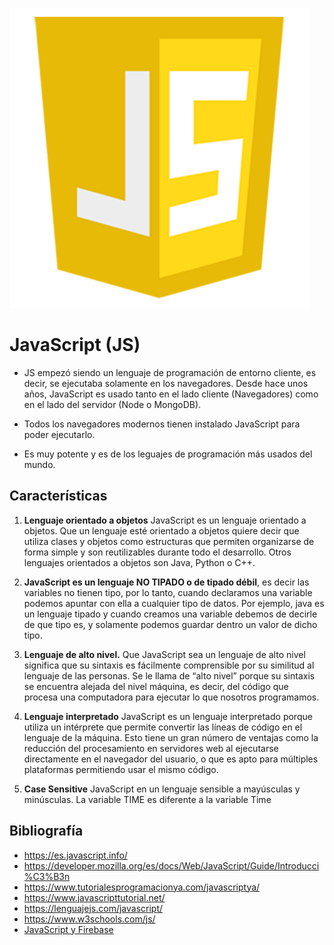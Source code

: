 ![JavaScript](img/js.png "Aprende JavaScript!!")

# JavaScript (JS)

- JS empezó siendo un lenguaje de programación de entorno cliente, es decir, se ejecutaba solamente en los navegadores. Desde hace unos años, JavaScript es usado tanto en el lado cliente (Navegadores) como en el lado del servidor (Node o MongoDB).

- Todos los navegadores modernos tienen instalado JavaScript para poder ejecutarlo.

- Es muy potente y es de los leguajes de programación más usados del mundo.

## Características

1. <b>Lenguaje orientado a objetos</b> JavaScript es un lenguaje orientado a objetos. Que un lenguaje esté orientado a objetos quiere decir que utiliza clases y objetos como estructuras que permiten organizarse de forma simple y son reutilizables durante todo el desarrollo. Otros lenguajes orientados a objetos son Java, Python o C++.

2. <b>JavaScript es un lenguaje NO TIPADO o de tipado débil</b>, es decir las variables no tienen tipo, por lo tanto, cuando declaramos una variable podemos apuntar con ella a cualquier tipo de datos. Por ejemplo, java es un lenguaje tipado y cuando creamos una variable debemos de decirle de que tipo es, y solamente podemos guardar dentro un valor de dicho tipo.

3. <b>Lenguaje de alto nivel.</b> Que JavaScript sea un lenguaje de alto nivel significa que su sintaxis es fácilmente comprensible por su similitud al lenguaje de las personas. Se le llama de “alto nivel” porque su sintaxis se encuentra alejada del nivel máquina, es decir, del código que procesa una computadora para ejecutar lo que nosotros programamos. 

4. <b>Lenguaje interpretado</b> JavaScript es un lenguaje interpretado porque utiliza un intérprete que permite convertir las líneas de código en el lenguaje de la máquina. Esto tiene un gran número de ventajas como la reducción del procesamiento en servidores web al ejecutarse directamente en el navegador del usuario, o que es apto para múltiples plataformas permitiendo usar el mismo código. 

5. <b>Case Sensitive</b> JavaScript en un lenguaje sensible a mayúsculas y minúsculas. La variable TIME es diferente a la variable Time

## Bibliografía

 - <https://es.javascript.info/>
 - <https://developer.mozilla.org/es/docs/Web/JavaScript/Guide/Introducci%C3%B3n>
 - <https://www.tutorialesprogramacionya.com/javascriptya/>
 - <https://www.javascripttutorial.net/>
 - <https://lenguajejs.com/javascript/>
 - <https://www.w3schools.com/js/>
 - [JavaScript y Firebase](https://www.youtube.com/watch?v=ey4k6mW9ds4&ab_channel=FaztCode)
